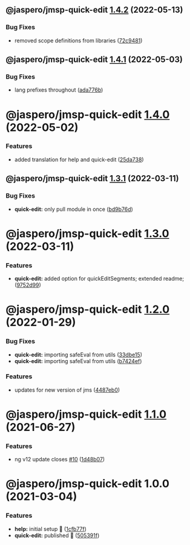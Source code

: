 ## @jaspero/jmsp-quick-edit [1.4.2](https://github.com/Jaspero/jms-plugins/compare/@jaspero/jmsp-quick-edit@1.4.1...@jaspero/jmsp-quick-edit@1.4.2) (2022-05-13)


### Bug Fixes

* removed scope definitions from libraries ([72c9481](https://github.com/Jaspero/jms-plugins/commit/72c9481065e4a2cf6fed15d2df0a9a9429bb56de))

## @jaspero/jmsp-quick-edit [1.4.1](https://github.com/Jaspero/jms-plugins/compare/@jaspero/jmsp-quick-edit@1.4.0...@jaspero/jmsp-quick-edit@1.4.1) (2022-05-03)


### Bug Fixes

* lang prefixes throughout ([ada776b](https://github.com/Jaspero/jms-plugins/commit/ada776b086842152e12dc130c8e60d2739f50872))

# @jaspero/jmsp-quick-edit [1.4.0](https://github.com/Jaspero/jms-plugins/compare/@jaspero/jmsp-quick-edit@1.3.1...@jaspero/jmsp-quick-edit@1.4.0) (2022-05-02)


### Features

* added translation for help and quick-edit ([25da738](https://github.com/Jaspero/jms-plugins/commit/25da7389c333cef464fc31df50be9f35531c3685))

## @jaspero/jmsp-quick-edit [1.3.1](https://github.com/Jaspero/jms-plugins/compare/@jaspero/jmsp-quick-edit@1.3.0...@jaspero/jmsp-quick-edit@1.3.1) (2022-03-11)


### Bug Fixes

* **quick-edit:** only pull module in once ([bd9b76d](https://github.com/Jaspero/jms-plugins/commit/bd9b76d0952fbe960f2ded69166a99ce00f32619))

# @jaspero/jmsp-quick-edit [1.3.0](https://github.com/Jaspero/jms-plugins/compare/@jaspero/jmsp-quick-edit@1.2.0...@jaspero/jmsp-quick-edit@1.3.0) (2022-03-11)


### Features

* **quick-edit:** added option for quickEditSegments; extended readme; ([9752d99](https://github.com/Jaspero/jms-plugins/commit/9752d992eb8ceea9973a003f5969a140a3963719))

# @jaspero/jmsp-quick-edit [1.2.0](https://github.com/Jaspero/jms-plugins/compare/@jaspero/jmsp-quick-edit@1.1.0...@jaspero/jmsp-quick-edit@1.2.0) (2022-01-29)


### Bug Fixes

* **quick-edit:** importing safeEval from utils ([33dbe15](https://github.com/Jaspero/jms-plugins/commit/33dbe159a52aa490fb39b27f220fb280ae07b9ff))
* **quick-edit:** importing safeEval from utils ([b7424ef](https://github.com/Jaspero/jms-plugins/commit/b7424efac9b9fa60e9be5523970049fc899b4fe5))


### Features

* updates for new version of jms ([4487eb0](https://github.com/Jaspero/jms-plugins/commit/4487eb03c1b72884a1525ab66a2dbb53b00f0f6a))

# @jaspero/jmsp-quick-edit [1.1.0](https://github.com/Jaspero/jms-plugins/compare/@jaspero/jmsp-quick-edit@1.0.0...@jaspero/jmsp-quick-edit@1.1.0) (2021-06-27)


### Features

* ng v12 update closes [#10](https://github.com/Jaspero/jms-plugins/issues/10) ([1d48b07](https://github.com/Jaspero/jms-plugins/commit/1d48b070c3ce51c702ae9d2987a828b6e587efdc))

# @jaspero/jmsp-quick-edit 1.0.0 (2021-03-04)


### Features

* **help:** initial setup :tada: ([1cfb77f](https://github.com/Jaspero/jms-plugins/commit/1cfb77fee057b1255031b29ca97b6908c4099a39))
* **quick-edit:** published :tada: ([505391f](https://github.com/Jaspero/jms-plugins/commit/505391fa7af006065c7733fcd261a461e3c0307c))
